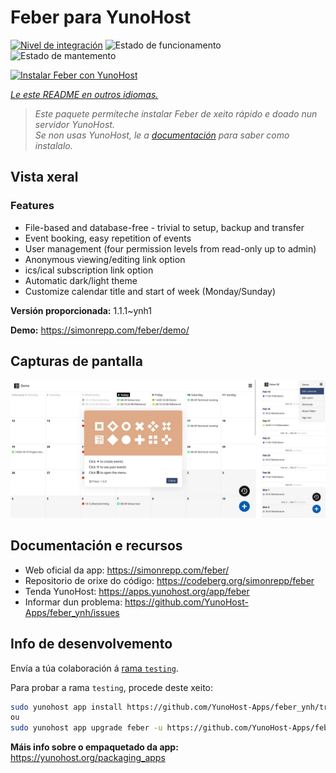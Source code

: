 <!--
NOTA: Este README foi creado automáticamente por <https://github.com/YunoHost/apps/tree/master/tools/readme_generator>
NON debe editarse manualmente.
-->

# Feber para YunoHost

[![Nivel de integración](https://dash.yunohost.org/integration/feber.svg)](https://ci-apps.yunohost.org/ci/apps/feber/) ![Estado de funcionamento](https://ci-apps.yunohost.org/ci/badges/feber.status.svg) ![Estado de mantemento](https://ci-apps.yunohost.org/ci/badges/feber.maintain.svg)

[![Instalar Feber con YunoHost](https://install-app.yunohost.org/install-with-yunohost.svg)](https://install-app.yunohost.org/?app=feber)

*[Le este README en outros idiomas.](./ALL_README.md)*

> *Este paquete permíteche instalar Feber de xeito rápido e doado nun servidor YunoHost.*  
> *Se non usas YunoHost, le a [documentación](https://yunohost.org/install) para saber como instalalo.*

## Vista xeral

### Features

- File-based and database-free - trivial to setup, backup and transfer
- Event booking, easy repetition of events
- User management (four permission levels from read-only up to admin)
- Anonymous viewing/editing link option
- ics/ical subscription link option
- Automatic dark/light theme
- Customize calendar title and start of week (Monday/Sunday)


**Versión proporcionada:** 1.1.1~ynh1

**Demo:** <https://simonrepp.com/feber/demo/>

## Capturas de pantalla

![Captura de pantalla de Feber](./doc/screenshots/readme.png)

## Documentación e recursos

- Web oficial da app: <https://simonrepp.com/feber/>
- Repositorio de orixe do código: <https://codeberg.org/simonrepp/feber>
- Tenda YunoHost: <https://apps.yunohost.org/app/feber>
- Informar dun problema: <https://github.com/YunoHost-Apps/feber_ynh/issues>

## Info de desenvolvemento

Envía a túa colaboración á [rama `testing`](https://github.com/YunoHost-Apps/feber_ynh/tree/testing).

Para probar a rama `testing`, procede deste xeito:

```bash
sudo yunohost app install https://github.com/YunoHost-Apps/feber_ynh/tree/testing --debug
ou
sudo yunohost app upgrade feber -u https://github.com/YunoHost-Apps/feber_ynh/tree/testing --debug
```

**Máis info sobre o empaquetado da app:** <https://yunohost.org/packaging_apps>

